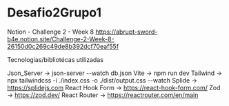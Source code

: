 # Desafio2Grupo1

Notion - Challenge 2 - Week 8
https://abrupt-sword-b4e.notion.site/Challenge-2-Week-8-26150d0c269c49de8b392dcf70eaf55f


Tecnologias/bibliotécas utilizadas

Json_Server -> json-server --watch db.json
Vite -> npm run dev
Tailwind -> npx tailwindcss -i ./index.css -o ./dist/output.css --watch
Splide -> https://splidejs.com
React Hook Form -> https://react-hook-form.com/
Zod -> https://zod.dev/
React Router -> https://reactrouter.com/en/main
